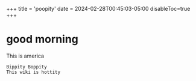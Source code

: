 +++
title = 'poopity'
date = 2024-02-28T00:45:03-05:00
disableToc=true
+++
# good morning
This is america

```
Bippity Boppity 
This wiki is hottity
```
